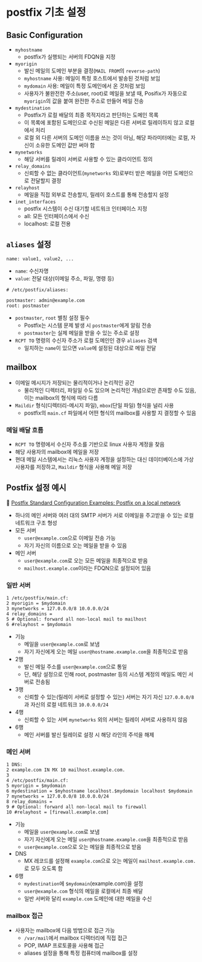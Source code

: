 # postfix 기초 설정

## Basic Configuration

- `myhostname`
  - postfix가 실행되는 서버의 FDQN을 지정
- `myorigin`
  - 발신 메일의 도메인 부분을 결정(`MAIL FROM`의 `reverse-path`)
  - `myhostname` 사용: 메일이 특정 호스트에서 발송된 것처럼 보임
  - `mydomain` 사용: 메일이 특정 도메인에서 온 것처럼 보임
  - 사용자가 불완전한 주소(user, root)로 메일을 보낼 때, Posifix가 자동으로 `myorigin`의 값을 붙여 완전한 주소로 만들어 메일 전송
- `mydestination`
  - Postfix가 로컬 배달의 최종 목적지라고 판단하는 도메인 목록
  - 이 목록에 포함된 도메인으로 수신된 메일은 다른 서버로 릴레이하지 않고 로컬에서 처리
  - 로컬 외 다른 서버의 도메인 이름을 쓰는 것이 아님, 해당 파라미터에는 로컬, 자신이 소유한 도메인 값만 써야 함
- `mynetworks`
  - 해당 서버를 릴레이 서버로 사용할 수 있는 클라이언트 정의
- `relay_domains`
  - 신뢰할 수 없는 클라이언트(`mynetworks` 외)로부터 받은 메일을 어떤 도메인으로 전달할지 결정
- `relayhost`
  - 메일을 직접 외부로 전송할지, 릴레이 호스트를 통해 전송할지 설정
- `inet_interfaces`
  - postfix 시스템이 수신 대기할 네트워크 인터페이스 지정
  - all: 모든 인터페이스에서 수신
  - localhost: 로컬 전용

## `aliases` 설정

```plain text
name: value1, value2, ...
```

- `name`: 수신자명
- `value`: 전달 대상(이메일 주소, 파일, 명령 등)

```plain text
# /etc/postfix/aliases:

postmaster: admin@example.com
root: postmaster
```

- `postmaster`, `root` 별칭 설정 필수
  - Postfix는 시스템 문제 발생 시 `postmaster`에게 알림 전송
  - `postmaster`는 실제 메일을 받을 수 있는 주소로 설정
- `RCPT TO` 명령의 수신자 주소가 로컬 도메인인 경우 `aliases` 검색
  - 일치하는 `name`이 있으면 `value`에 설정된 대상으로 메일 전달

## mailbox

- 이메일 메시지가 저장되는 물리적이거나 논리적인 공간
  - 물리적인 디렉터리, 파일일 수도 있으며 논리적인 개념으로만 존재할 수도 있음, 이는 mailbox의 형식에 따라 다름
- `Maildir` 형식(디렉터리-메시지 파일), `mbox`(단일 파일) 형식을 널리 사용
  - postfix의 `main.cf` 파일에서 어떤 형식의 mailbox를 사용할 지 결정할 수 있음

### 메일 배달 흐름

- `RCPT TO` 명령에서 수신자 주소를 기반으로 linux 사용자 계정을 찾음
- 해당 사용자의 mailbox에 메일을 저장
- 현대 메일 시스템에서는 리눅스 사용자 계정을 설정하는 대신 데이터베이스에 가상 사용자를 저장하고, `Maildir` 형식을 사용해 메일 저장

## Postfix 설정 예시

🔗 [Postfix Standard Configuration Examples: Postfix on a local network](https://www.postfix.org/STANDARD_CONFIGURATION_README.html#local_network)

- 하나의 메인 서버와 여러 대의 SMTP 서버가 서로 이메일을 주고받을 수 있는 로컬 네트워크 구조 형성
- 모든 서버
  - `user@example.com`으로 이메일 전송 가능
  - 자기 자신의 이름으로 오는 메일을 받을 수 있음
- 메인 서버
  - `user@example.com`로 오는 모든 메일을 최종적으로 받음
  - `mailhost.example.com`이라는 FDQN으로 설정되어 있음

### 일반 서버

```plain text
1 /etc/postfix/main.cf:
2 myorigin = $mydomain
3 mynetworks = 127.0.0.0/8 10.0.0.0/24
4 relay_domains =
5 # Optional: forward all non-local mail to mailhost
6 #relayhost = $mydomain
```

- 기능
  - 메일을 `user@example.com`로 보냄
  - 자기 자신에게 오는 메일 `user@hostname.example.com`을 최종적으로 받음
- 2행
  - 발신 메일 주소를 `user@example.com`으로 통일
  - 단, 해당 설정으로 인해 root, postmaster 등의 시스템 계정의 메일도 메인 서버로 전송됨
- 3행
  - 신뢰할 수 있는(릴레이 서버로 설정할 수 있는) 서버는 자기 자신 `127.0.0.0/8`과 자신의 로컬 네트워크 `10.0.0.0/24`
- 4행
  - 신뢰할 수 있는 서버 `mynetworks` 외의 서버는 릴레이 서버로 사용하지 않음
- 6행
  - 메인 서버를 발신 릴레이로 설정 시 해당 라인의 주석을 해제

### 메인 서버

```plain text
1 DNS:
2 example.com IN MX 10 mailhost.example.com.
3
4 /etc/postfix/main.cf:
5 myorigin = $mydomain
6 mydestination = $myhostname localhost.$mydomain localhost $mydomain
7 mynetworks = 127.0.0.0/8 10.0.0.0/24
8 relay_domains =
9 # Optional: forward all non-local mail to firewall
10 #relayhost = [firewall.example.com]
```

- 기능
  - 메일을 `user@example.com`로 보냄
  - 자기 자신에게 오는 메일 `user@hostname.example.com`을 최종적으로 받음
  - `user@example.com`으로 오는 메일을 최종적으로 받음
- DNS
  - MX 레코드를 설정해 `example.com`으로 오는 메일이 `mailhost.example.com.`로 모두 오도록 함
- 6행
  - `mydestination`에 `$mydomain`(example.com)을 설정
  - `user@example.com` 형식의 메일을 로컬에서 최종 배달
  - 일반 서버와 달리 `example.com` 도메인에 대한 메일을 수신

### mailbox 접근

- 사용자는 mailbox에 다음 방법으로 접근 가능
  - `/var/mail`에서 mailbox 디렉터리에 직접 접근
  - POP, IMAP 프로토콜을 사용해 접근
  - aliases 설정을 통해 특정 컴퓨터에 mailbox를 설정

